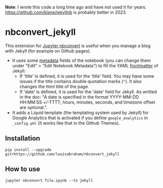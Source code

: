 **Note**: I wrote this code a long time ago and have not used it for years. <https://github.com/klane/jekyllnb> is probably better in 2023.


nbconvert\_jekyll
=================

This extension for [Jupyter
nbconvert](https://github.com/jupyter/nbconvert) is useful when you
manage a blog with Jekyll (for example on Github pages).

-   It uses some
    [metadata](https://nbformat.readthedocs.io/en/latest/format_description.html#metadata)
    fields of the notebook (you can change them under "Edit" \> "Edit
    Notebook Metadata") to fill the YAML
    [frontmatter](https://jekyllrb.com/docs/frontmatter/) of Jekyll:
    -   If 'title' is defined, it is used for the 'title' field. You may
        have some issues if the title contains double quotation marks
        (`"`). It also changes the html title of the page.
    -   If 'date' is defined, it is used for the 'date' field for
        Jekyll. As writted in the doc: "A date is specified in the
        format YYYY-MM-DD HH:MM:SS +/-TTTT; hours, minutes, seconds, and
        timezone offset are optional.".
-   It adds a Liquid template (the templating system used by Jekyll) for
    Google Analytics that is activated if you define `google_analytics`
    in `_config.yml` (it works like that in the Github Themes).

Installation
------------

    pip install --upgrade git+https://github.com/louisabraham/nbconvert_jekyll

How to use
----------

    jupyter nbconvert file.ipynb --to jekyll
